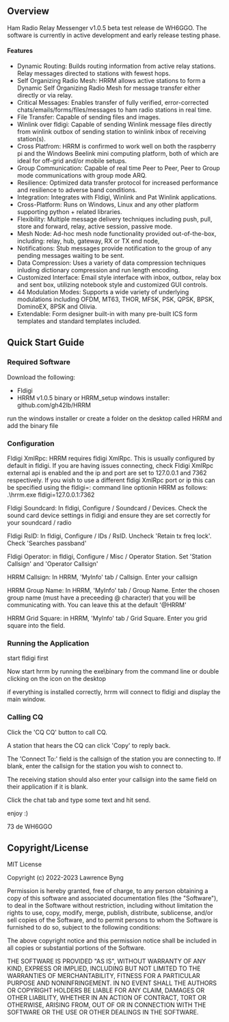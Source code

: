 ## Overview

Ham Radio Relay Messenger v1.0.5 beta test release de WH6GGO. The software is currently in active development and early release testing phase.


#### Features
* Dynamic Routing: Builds routing information from active relay stations. Relay messages directed to stations with fewest hops.
* Self Organizing Radio Mesh: HRRM allows active stations to form a Dynamic Self Organizing Radio Mesh for message transfer either directly or via relay.
* Critical Messages: Enables transfer of fully verified, error-corrected chats/emails/forms/files/messages to ham radio stations in real time.
* File Transfer: Capable of sending files and images.
* Winlink over fldigi: Capable of sending Winlink message files directly from winlink outbox of sending station to winlink inbox of receiving station(s).
* Cross Platfrom: HRRM is confirmed to work well on both the raspberry pi and the Windows Beelink mini computing platform, both of which are ideal for off-grid and/or mobile setups.
* Group Communication: Capable of real time Peer to Peer, Peer to Group mode communications with group mode ARQ.
* Resilience: Optimized data transfer protocol for increased performance and resilience to adverse band conditions.
* Integration: Integrates with Fldigi, Winlink and Pat Winlink applications.
* Cross-Platform: Runs on Windows, Linux and any other platform supporting python + related libraries.
* Flexibility: Multiple message delivery techniques including push, pull, store and forward, relay, active session, passive mode.
* Mesh Node: Ad-hoc mesh node functionality provided out-of-the-box, including: relay, hub, gateway, RX or TX end node,
* Notifications: Stub messages provide notification to the group of any pending messages waiting to be sent.
* Data Compression: Uses a variety of data compression techniques inluding dictionary compression and run length encoding.
* Customized Interface: Email style interface with inbox, outbox, relay box and sent box, utilizing notebook style and customized GUI controls.
* 44 Modulation Modes: Supports a wide variety of underlying modulations including OFDM, MT63, THOR, MFSK, PSK, QPSK, BPSK, DominoEX, 8PSK and Olivia.
* Extendable: Form designer built-in with many pre-built ICS form templates and standard templates included.


## Quick Start Guide

### Required Software

Download the following:

* Fldigi
* HRRM v1.0.5 binary or HRRM_setup windows installer: github.com/gh42lb/HRRM

run the windows installer or create a folder on the desktop called HRRM and add the binary file

### Configuration

Fldigi XmlRpc: HRRM requires fldigi XmlRpc. This is usually configured by default in fldigi. If you are having issues connecting, check Fldigi XmlRpc external api is enabled and the ip and port are set to 127.0.0.1 and 7362 respectively. If you wish to use a different fldigi XmlRpc port or ip this can be specified using the fldigi=<IP>:<port> command line optionin HRRM as follows:   .\hrrm.exe fldigi=127.0.0.1:7362

Fldigi Soundcard: In fldigi, Configure / Soundcard / Devices. Check the sound card device settings in fldigi and ensure they are set correctly for your soundcard / radio

Fldigi RsID: In fldigi, Configure / IDs / RsID. Uncheck 'Retain tx freq lock'. Check 'Searches passband'

Fldigi Operator: in fldigi, Configure / Misc / Operator Station. Set 'Station Callsign' and 'Operator Callsign'

HRRM Callsign: In HRRM, 'MyInfo' tab / Callsign. Enter your callsign

HRRM Group Name: In HRRM, 'MyInfo' tab / Group Name. Enter the chosen group name (must have a preceeding @ character) that you will be communicating with. You can leave this at the default '@HRRM'

HRRM Grid Square: in HRRM, 'MyInfo' tab / Grid Square. Enter you grid square into the field.


### Running the Application

start fldigi first

Now start hrrm by running the exe\binary from the command line or double clicking on the icon on the desktop

if everything is installed correctly, hrrm will connect to fldigi and display the main window.



### Calling CQ

Click the 'CQ CQ' button to call CQ.

A station that hears the CQ can click 'Copy' to reply back.

The 'Connect To:' field is the callsign of the station you are connecting to. If blank, enter the callsign for the station you wish to connect to.

The receiving station should also enter your callsign into the same field on their application if it is blank.

Click the chat tab and type some text and hit send.




enjoy :)

73 de WH6GGO


## Copyright/License

MIT License

Copyright (c) 2022-2023 Lawrence Byng

Permission is hereby granted, free of charge, to any person obtaining a copy
of this software and associated documentation files (the "Software"), to deal
in the Software without restriction, including without limitation the rights
to use, copy, modify, merge, publish, distribute, sublicense, and/or sell
copies of the Software, and to permit persons to whom the Software is
furnished to do so, subject to the following conditions:

The above copyright notice and this permission notice shall be included in all
copies or substantial portions of the Software.

THE SOFTWARE IS PROVIDED "AS IS", WITHOUT WARRANTY OF ANY KIND, EXPRESS OR
IMPLIED, INCLUDING BUT NOT LIMITED TO THE WARRANTIES OF MERCHANTABILITY,
FITNESS FOR A PARTICULAR PURPOSE AND NONINFRINGEMENT. IN NO EVENT SHALL THE
AUTHORS OR COPYRIGHT HOLDERS BE LIABLE FOR ANY CLAIM, DAMAGES OR OTHER
LIABILITY, WHETHER IN AN ACTION OF CONTRACT, TORT OR OTHERWISE, ARISING FROM,
OUT OF OR IN CONNECTION WITH THE SOFTWARE OR THE USE OR OTHER DEALINGS IN THE
SOFTWARE.


